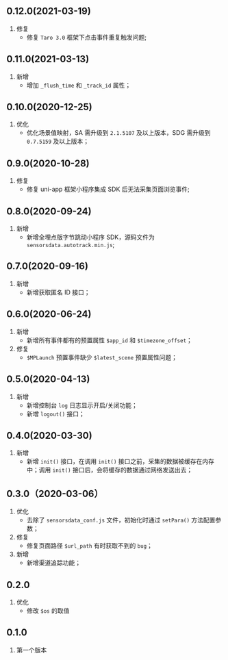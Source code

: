## 0.12.0(2021-03-19)
1. 修复
    - 修复 `Taro 3.0` 框架下点击事件重复触发问题;

## 0.11.0(2021-03-13)
1. 新增
    - 增加 `_flush_time` 和 `_track_id` 属性；

## 0.10.0(2020-12-25)
1. 优化
    - 优化场景值映射，SA 需升级到 `2.1.5107` 及以上版本，SDG 需升级到 `0.7.5159` 及以上版本；

## 0.9.0(2020-10-28)
1. 修复
    - 修复 uni-app 框架小程序集成 SDK 后无法采集页面浏览事件;

## 0.8.0(2020-09-24)
1. 新增
    - 新增全埋点版字节跳动小程序 SDK，源码文件为 `sensorsdata.autotrack.min.js`;

## 0.7.0(2020-09-16)
1. 新增
    - 新增获取匿名 ID 接口；

## 0.6.0(2020-06-24)
1. 新增
    - 新增所有事件都有的预置属性 `$app_id` 和 `$timezone_offset`；
2. 修复
    - `$MPLaunch` 预置事件缺少 `$latest_scene` 预置属性问题；

## 0.5.0(2020-04-13)
1. 新增
    - 新增控制台 `log` 日志显示开启/关闭功能；
    - 新增 `logout()` 接口；

## 0.4.0(2020-03-30)
1. 新增
    - 新增 `init()` 接口，在调用 `init()` 接口之前，采集的数据被缓存在内存中；调用 `init()` 接口后，会将缓存的数据通过网络发送出去；

## 0.3.0（2020-03-06）
1. 优化
    - 去除了 `sensorsdata_conf.js` 文件，初始化时通过 `setPara()` 方法配置参数；
2. 修复
    - 修复页面路径 `$url_path` 有时获取不到的 `bug`；
3. 新增
    - 新增渠道追踪功能；

## 0.2.0
1. 优化
    - 修改 `$os` 的取值

## 0.1.0
1. 第一个版本